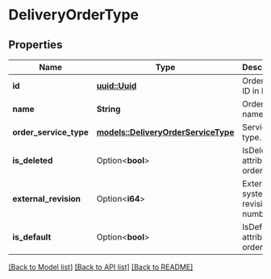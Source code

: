 # DeliveryOrderType

## Properties

Name | Type | Description | Notes
------------ | ------------- | ------------- | -------------
**id** | [**uuid::Uuid**](uuid::Uuid.md) | Order type ID in RMS. | 
**name** | **String** | Order type name. | 
**order_service_type** | [**models::DeliveryOrderServiceType**](DeliveryOrderServiceType.md) | Service type. | 
**is_deleted** | Option<**bool**> | IsDeleted attribute of order type. | [optional]
**external_revision** | Option<**i64**> | External system revision number. | [optional]
**is_default** | Option<**bool**> | IsDefault attribute of order type. | [optional]

[[Back to Model list]](../README.md#documentation-for-models) [[Back to API list]](../README.md#documentation-for-api-endpoints) [[Back to README]](../README.md)


